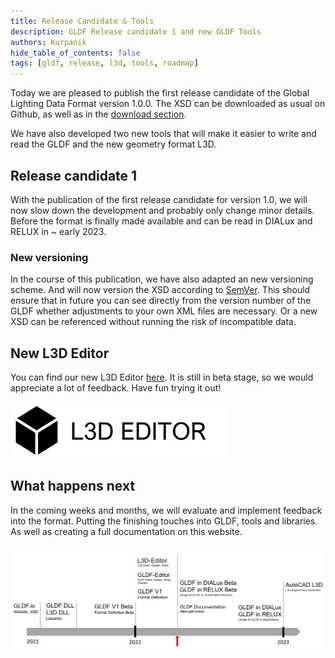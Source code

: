 ```yaml
---
title: Release Candidate & Tools
description: GLDF Release candidate 1 and new GLDF Tools
authors: Kurpanik
hide_table_of_contents: false
tags: [gldf, release, l3d, tools, roadmap]
---
```


Today we are pleased to publish the first release candidate of the Global Lighting Data Format version 1.0.0. The XSD can be downloaded as usual on Github, as well as in the [download section](/download).

We have also developed two new tools that will make it easier to write and read the GLDF and the new geometry format L3D.

<!--truncate-->

## Release candidate 1

With the publication of the first release candidate for version 1.0, we will now slow down the development and probably only change minor details. Before the format is finally made available and can be read in DIALux and RELUX in ~ early 2023.

### New versioning

In the course of this publication, we have also adapted an new versioning scheme. And will now version the XSD according to [SemVer](https://semver.org). This should ensure that in future you can see directly from the version number of the GLDF whether adjustments to your own XML files are necessary. Or a new XSD can be referenced without running the risk of incompatible data.

## New L3D Editor

You can find our new L3D Editor [here](/l3d-editor). It is still in beta stage, so we would appreciate a lot of feedback. Have fun trying it out!

![GLDF Logo](/img/homepage/l3d-editor-logo.webp 'Editor Logo')

## What happens next

In the coming weeks and months, we will evaluate and implement feedback into the format. Putting the finishing touches into GLDF, tools and libraries. As well as creating a full documentation on this website.

[![Roadmap](https://github.com/globallightingdata/files/blob/master/blog/gldf_roadmap_2022-04.png?raw=true)](https://github.com/globallightingdata/files/blob/master/blog/gldf_roadmap_2022-04.png?raw=true)
